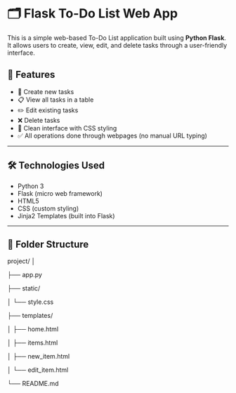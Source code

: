 # 🗂️ Flask To-Do List Web App

This is a simple web-based To-Do List application built using **Python Flask**. It allows users to create, view, edit, and delete tasks through a user-friendly interface.


## 🚀 Features

- 📝 Create new tasks
- 📋 View all tasks in a table
- ✏️ Edit existing tasks
- ❌ Delete tasks
- 🎨 Clean interface with CSS styling
- ✅ All operations done through webpages (no manual URL typing)

---

## 🛠️ Technologies Used

- Python 3
- Flask (micro web framework)
- HTML5
- CSS (custom styling)
- Jinja2 Templates (built into Flask)

---

## 📂 Folder Structure

project/
│

├── app.py

├── static/

│ └── style.css

├── templates/

│ ├── home.html

│ ├── items.html

│ ├── new_item.html

│ └── edit_item.html

└── README.md


